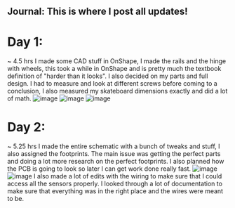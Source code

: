 ## Journal: This is where I post all updates!

# Day 1:
~ 4.5 hrs
I made some CAD stuff in OnShape, I made the rails and the hinge with wheels, this took a while in OnShape and is pretty much the textbook definition of "harder than it looks". I also decided on my parts and full design. I had to measure and look at different screws before coming to a conclusion, I also measured my skateboard dimensions exactly and did a lot of math. ![image](https://github.com/user-attachments/assets/9870e610-06cf-48e0-83f9-0a7853ed46b5) ![image](https://github.com/user-attachments/assets/cdd1107d-787a-4e14-af93-58a5deb9090d) ![image](https://github.com/user-attachments/assets/1db342b4-5084-424b-9297-d9374f8e111f)

# Day 2:
~ 5.25 hrs
I made the entire schematic with a bunch of tweaks and stuff, I also assigned the footprints. The main issue was getting the perfect parts and doing a lot more research on the perfect footprints. I also planned how the PCB is going to look so later I can get work done really fast. ![image](https://github.com/user-attachments/assets/9b4238ca-d1b6-41e8-b223-7b61ca286e8f) ![image](https://github.com/user-attachments/assets/787278e2-165d-45d3-8a2a-7146a3bcf124) I also made a lot of edits with the wiring to make sure that I could access all the sensors properly. I looked through a lot of documentation to make sure that everything was in the right place and the wires were meant to be.

